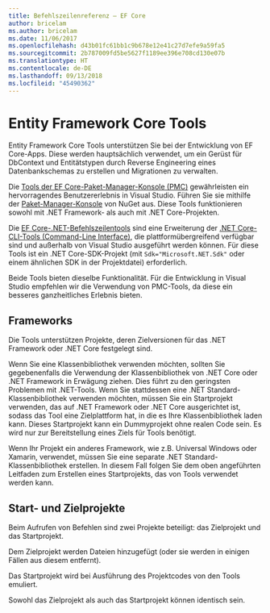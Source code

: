 ```yaml
---
title: Befehlszeilenreferenz – EF Core
author: bricelam
ms.author: bricelam
ms.date: 11/06/2017
ms.openlocfilehash: d43b01fc61bb1c9b678e12e41c27d7efe9a59fa5
ms.sourcegitcommit: 2b787009fd5be5627f1189ee396e708cd130e07b
ms.translationtype: HT
ms.contentlocale: de-DE
ms.lasthandoff: 09/13/2018
ms.locfileid: "45490362"
---
```

<a name="entity-framework-core-tools"></a>Entity Framework Core Tools
===========================
Entity Framework Core Tools unterstützen Sie bei der Entwicklung von EF Core-Apps. Diese werden hauptsächlich verwendet, um ein Gerüst für DbContext und Entitätstypen durch Reverse Engineering eines Datenbankschemas zu erstellen und Migrationen zu verwalten.

Die [Tools der EF Core-Paket-Manager-Konsole (PMC)][1] gewährleisten ein hervorragendes Benutzererlebnis in Visual Studio. Führen Sie sie mithilfe der [Paket-Manager-Konsole][2] von NuGet aus. Diese Tools funktionieren sowohl mit .NET Framework- als auch mit .NET Core-Projekten.

Die [EF Core-.NET-Befehlszeilentools][3] sind eine Erweiterung der [.NET Core-CLI-Tools (Command-Line Interface)][4], die plattformübergreifend verfügbar sind und außerhalb von Visual Studio ausgeführt werden können. Für diese Tools ist ein .NET Core-SDK-Projekt (mit `Sdk="Microsoft.NET.Sdk"` oder einem ähnlichen SDK in der Projektdatei) erforderlich.

Beide Tools bieten dieselbe Funktionalität. Für die Entwicklung in Visual Studio empfehlen wir die Verwendung von PMC-Tools, da diese ein besseres ganzheitliches Erlebnis bieten.

<a name="frameworks"></a>Frameworks
----------
Die Tools unterstützen Projekte, deren Zielversionen für das .NET Framework oder .NET Core festgelegt sind.

Wenn Sie eine Klassenbibliothek verwenden möchten, sollten Sie gegebenenfalls die Verwendung der Klassenbibliothek von .NET Core oder .NET Framework in Erwägung ziehen. Dies führt zu den geringsten Problemen mit .NET-Tools. Wenn Sie stattdessen eine .NET Standard-Klassenbibliothek verwenden möchten, müssen Sie ein Startprojekt verwenden, das auf .NET Framework oder .NET Core ausgerichtet ist, sodass das Tool eine Zielplattform hat, in die es Ihre Klassenbibliothek laden kann. Dieses Startprojekt kann ein Dummyprojekt ohne realen Code sein. Es wird nur zur Bereitstellung eines Ziels für Tools benötigt.

Wenn Ihr Projekt ein anderes Framework, wie z.B. Universal Windows oder Xamarin, verwendet, müssen Sie eine separate .NET Standard-Klassenbibliothek erstellen. In diesem Fall folgen Sie dem oben angeführten Leitfaden zum Erstellen eines Startprojekts, das von Tools verwendet werden kann.

<a name="startup-and-target-projects"></a>Start- und Zielprojekte
---------------------------
Beim Aufrufen von Befehlen sind zwei Projekte beteiligt: das Zielprojekt und das Startprojekt.

Dem Zielprojekt werden Dateien hinzugefügt (oder sie werden in einigen Fällen aus diesem entfernt).

Das Startprojekt wird bei Ausführung des Projektcodes von den Tools emuliert.

Sowohl das Zielprojekt als auch das Startprojekt können identisch sein.


  [1]: powershell.md
  [2]: https://docs.microsoft.com/nuget/tools/package-manager-console
  [3]: dotnet.md
  [4]: https://docs.microsoft.com/dotnet/core/tools/
